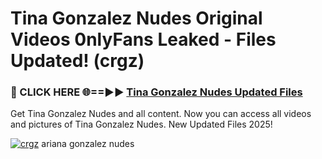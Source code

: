 # Tina Gonzalez Nudes Original Videos 0nlyFans Leaked - Files Updated! (crgz)

<h3>🔴 CLICK HERE 🌐==►► <a href="https://tinyurl.com/yrmya6cz" rel="nofollow">Tina Gonzalez Nudes Updated Files</a></h3>

Get Tina Gonzalez Nudes and all content. Now you can access all videos and pictures of Tina Gonzalez Nudes. New Updated Files 2025!

[![crgz](https://i.imgur.com/FMdXYCs.gif)](https://tinyurl.com/yrmya6cz)
ariana gonzalez nudes